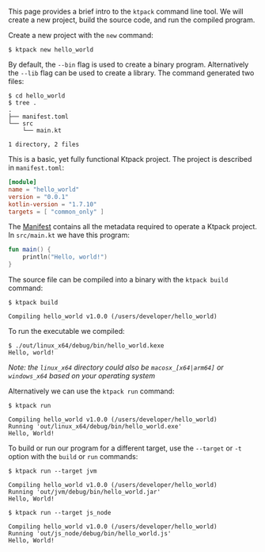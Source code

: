 This page provides a brief intro to the `ktpack` command line tool.
We will create a new project, build the source code, and run the compiled program.

Create a new project with the `new` command:

```shell
$ ktpack new hello_world
```

By default, the `--bin` flag is used to create a binary program.
Alternatively the `--lib` flag can be used to create a library.
The command generated two files:

```
$ cd hello_world
$ tree .
.
├── manifest.toml
└── src
    └── main.kt

1 directory, 2 files
```

This is a basic, yet fully functional Ktpack project.
The project is described in `manifest.toml`:

```toml
[module]
name = "hello_world"
version = "0.0.1"
kotlin-version = "1.7.10"
targets = [ "common_only" ]
```

The [Manifest]() contains all the metadata required to operate a Ktpack project.
In `src/main.kt` we have this program:

```kotlin
fun main() {
    println("Hello, world!")
}
```

The source file can be compiled into a binary with the `ktpack build` command:

```shell
$ ktpack build

Compiling hello_world v1.0.0 (/users/developer/hello_world)
```

To run the executable we compiled:

```shell
$ ./out/linux_x64/debug/bin/hello_world.kexe
Hello, world!
```
_Note: the `linux_x64` directory could also be `macosx_[x64|arm64]` or `windows_x64` based on your operating system_

Alternatively we can use the `ktpack run` command:

```shell
$ ktpack run

Compiling hello_world v1.0.0 (/users/developer/hello_world)
Running 'out/linux_x64/debug/bin/hello_world.exe'
Hello, World!
```

To build or run our program for a different target, use the `--target` or `-t` option with the `build` or `run` commands:

```shell
$ ktpack run --target jvm

Compiling hello_world v1.0.0 (/users/developer/hello_world)
Running 'out/jvm/debug/bin/hello_world.jar'
Hello, World!
```

```shell
$ ktpack run --target js_node

Compiling hello_world v1.0.0 (/users/developer/hello_world)
Running 'out/js_node/debug/bin/hello_world.js'
Hello, World!
```
